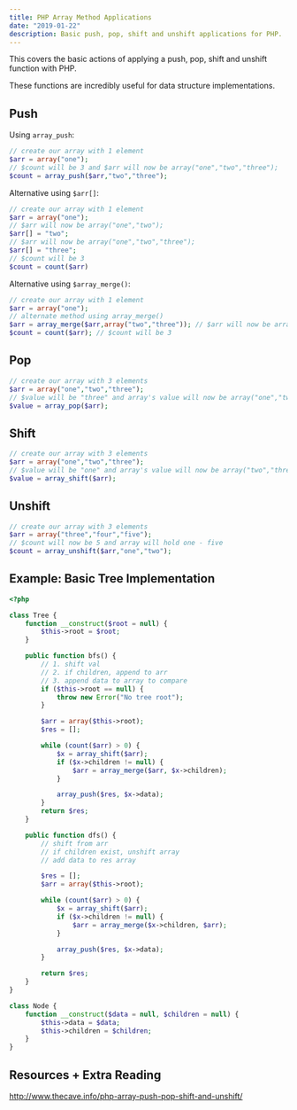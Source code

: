 ```yaml
---
title: PHP Array Method Applications
date: "2019-01-22"
description: Basic push, pop, shift and unshift applications for PHP.
---
```


This covers the basic actions of applying a push, pop, shift and unshift function with PHP.

These functions are incredibly useful for data structure implementations.

## Push

Using `array_push`:

```php
// create our array with 1 element
$arr = array("one");
// $count will be 3 and $arr will now be array("one","two","three");
$count = array_push($arr,"two","three");
```

Alternative using `$arr[]`:

```php
// create our array with 1 element
$arr = array("one");
// $arr will now be array("one","two");
$arr[] = "two";
// $arr will now be array("one","two","three");
$arr[] = "three";
// $count will be 3
$count = count($arr)
```

Alternative using `$array_merge()`:

```php
// create our array with 1 element
$arr = array("one");
// alternate method using array_merge()
$arr = array_merge($arr,array("two","three")); // $arr will now be array("one","two","three");
$count = count($arr); // $count will be 3
```

## Pop

```php
// create our array with 3 elements
$arr = array("one","two","three");
// $value will be "three" and array's value will now be array("one","two");
$value = array_pop($arr);
```

## Shift

```php
// create our array with 3 elements
$arr = array("one","two","three");
// $value will be "one" and array's value will now be array("two","three");
$value = array_shift($arr);
```

## Unshift

```php
// create our array with 3 elements
$arr = array("three","four","five");
// $count will now be 5 and array will hold one - five
$count = array_unshift($arr,"one","two");
```

## Example: Basic Tree Implementation

```php
<?php

class Tree {
    function __construct($root = null) {
        $this->root = $root;
    }

    public function bfs() {
        // 1. shift val
        // 2. if children, append to arr
        // 3. append data to array to compare
        if ($this->root == null) {
            throw new Error("No tree root");
        }

        $arr = array($this->root);
        $res = [];

        while (count($arr) > 0) {
            $x = array_shift($arr);
            if ($x->children != null) {
                $arr = array_merge($arr, $x->children);
            }

            array_push($res, $x->data);
        }
        return $res;
    }

    public function dfs() {
        // shift from arr
        // if children exist, unshift array
        // add data to res array

        $res = [];
        $arr = array($this->root);

        while (count($arr) > 0) {
            $x = array_shift($arr);
            if ($x->children != null) {
                $arr = array_merge($x->children, $arr);
            }

            array_push($res, $x->data);
        }

        return $res;
    }
}

class Node {
    function __construct($data = null, $children = null) {
        $this->data = $data;
        $this->children = $children;
    }
}
```

## Resources + Extra Reading

http://www.thecave.info/php-array-push-pop-shift-and-unshift/
